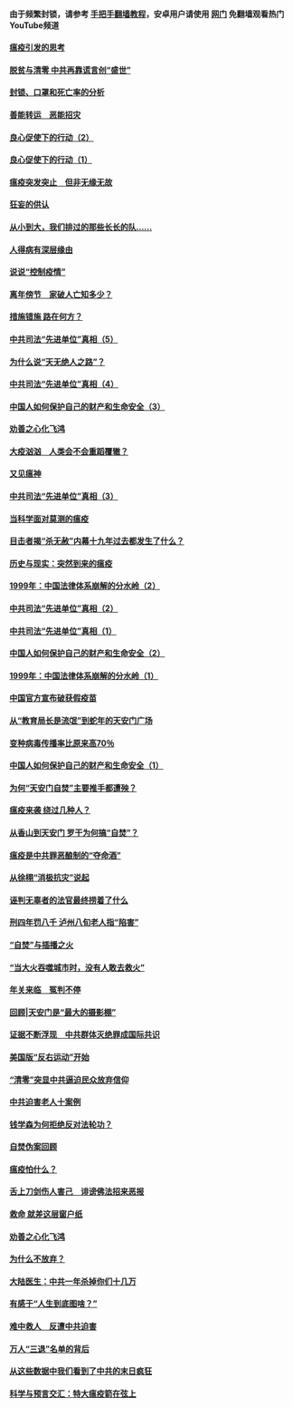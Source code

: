 #### 由于频繁封锁，请参考 [手把手翻墙教程](https://github.com/gfw-breaker/guides/wiki/)，安卓用户请使用 [网门](https://github.com/gfw-breaker/nogfw/blob/master/dl.md?t=03050100) 免翻墙观看热门YouTube频道 

#### [瘟疫引发的思考](../pages/19/421594.md?t=03050100) 

#### [脱贫与清零 中共再靠谎言创“盛世”](../pages/19/421590.md?t=03050100) 

#### [封锁、口罩和死亡率的分析](../pages/19/421495.md?t=03050100) 

#### [善能转运　恶能招灾](../pages/19/421334.md?t=03050100) 

#### [良心促使下的行动（2）](../pages/19/421361.md?t=03050100) 

#### [良心促使下的行动（1）](../pages/19/421302.md?t=03050100) 

#### [瘟疫突发突止　但非无缘无故](../pages/19/421281.md?t=03050100) 

#### [狂妄的供认](../pages/19/421199.md?t=03050100) 

#### [从小到大，我们排过的那些长长的队……](../pages/19/421243.md?t=03050100) 

#### [人得病有深层缘由](../pages/19/420864.md?t=03050100) 

#### [说说“控制疫情”](../pages/19/420831.md?t=03050100) 

#### [离年傍节　家破人亡知多少？](../pages/19/420563.md?t=03050100) 

#### [措施错施  路在何方？](../pages/19/420076.md?t=03050100) 

#### [中共司法“先进单位”真相（5）](../pages/19/419453.md?t=03050100) 

#### [为什么说“天无绝人之路”？](../pages/19/419618.md?t=03050100) 

#### [中共司法“先进单位”真相（4）](../pages/19/419452.md?t=03050100) 

#### [中国人如何保护自己的财产和生命安全（3）](../pages/19/419405.md?t=03050100) 

#### [劝善之心化飞鸿](../pages/19/418758.md?t=03050100) 

#### [大疫汹汹　人类会不会重蹈覆辙？](../pages/19/419691.md?t=03050100) 

#### [又见瘟神](../pages/19/419225.md?t=03050100) 

#### [中共司法“先进单位”真相（3）](../pages/19/419451.md?t=03050100) 

#### [当科学面对莫测的瘟疫](../pages/19/419625.md?t=03050100) 

#### [目击者揭“杀无赦”内幕十九年过去都发生了什么？](../pages/19/419617.md?t=03050100) 

#### [历史与现实：突然到来的瘟疫](../pages/19/419619.md?t=03050100) 

#### [1999年：中国法律体系崩解的分水岭（2）](../pages/19/419455.md?t=03050100) 

#### [中共司法“先进单位”真相（2）](../pages/19/419450.md?t=03050100) 

#### [中共司法“先进单位”真相（1）](../pages/19/419449.md?t=03050100) 

#### [中国人如何保护自己的财产和生命安全（2）](../pages/19/419404.md?t=03050100) 

#### [1999年：中国法律体系崩解的分水岭（1）](../pages/19/419454.md?t=03050100) 

#### [中国官方宣布破获假疫苗](../pages/19/419504.md?t=03050100) 

#### [从“教育局长是流氓”到蛇年的天安门广场](../pages/19/419470.md?t=03050100) 

#### [变种病毒传播率比原来高70％](../pages/19/419456.md?t=03050100) 

#### [中国人如何保护自己的财产和生命安全（1）](../pages/19/419403.md?t=03050100) 

#### [为何“天安门自焚”主要推手都遭殃？](../pages/19/419348.md?t=03050100) 

#### [瘟疫来袭 绕过几种人？](../pages/19/419349.md?t=03050100) 

#### [从香山到天安门 罗干为何搞“自焚”？](../pages/19/419270.md?t=03050100) 

#### [瘟疫是中共罪恶酿制的“夺命酒”](../pages/19/419223.md?t=03050100) 

#### [从徐栩“消极抗灾”说起](../pages/19/419224.md?t=03050100) 

#### [诬判无辜者的法官最终捞着了什么](../pages/19/419268.md?t=03050100) 

#### [刑四年罚八千 泸州八旬老人指“陷害”](../pages/19/419232.md?t=03050100) 

#### [“自焚”与插播之火](../pages/19/419226.md?t=03050100) 

#### [“当大火吞噬城市时，没有人敢去救火”](../pages/19/419077.md?t=03050100) 

#### [年关来临　冤判不停](../pages/19/419093.md?t=03050100) 

#### [回顾|天安门是“最大的摄影棚”](../pages/19/380866.md?t=03050100) 

#### [证据不断浮现　中共群体灭绝罪成国际共识](../pages/19/419031.md?t=03050100) 

#### [美国版“反右运动”开始](../pages/19/419030.md?t=03050100) 

#### [“清零”突显中共逼迫民众放弃信仰](../pages/19/418995.md?t=03050100) 

#### [中共迫害老人十案例](../pages/19/418831.md?t=03050100) 

#### [钱学森为何拒绝反对法轮功？](../pages/19/418905.md?t=03050100) 

#### [自焚伪案回顾](../pages/19/418799.md?t=03050100) 

#### [瘟疫怕什么？](../pages/19/418800.md?t=03050100) 

#### [舌上刀剑伤人害己　诽谤佛法招来恶报](../pages/19/418731.md?t=03050100) 

#### [救命 就差这层窗户纸](../pages/19/418706.md?t=03050100) 

#### [劝善之心化飞鸿](../pages/19/416766.md?t=03050100) 

#### [为什么不放弃？](../pages/19/418691.md?t=03050100) 

#### [大陆医生：中共一年杀掉你们十几万](../pages/19/418670.md?t=03050100) 

#### [有感于“人生到底图啥？”](../pages/19/418624.md?t=03050100) 

#### [难中救人　反遭中共迫害](../pages/19/418414.md?t=03050100) 

#### [万人“三退”名单的背后](../pages/19/418505.md?t=03050100) 

#### [从这些数据中我们看到了中共的末日疯狂](../pages/19/418420.md?t=03050100) 

#### [科学与预言交汇：特大瘟疫箭在弦上](../pages/19/418266.md?t=03050100) 

